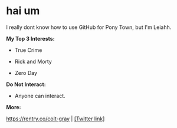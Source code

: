 # hai um



I really dont know how to use GitHub for Pony Town, but I'm Leiahh.



**My Top 3 Interests:**

* True Crime

* Rick and Morty

* Zero Day



**Do Not Interact:**

* Anyone can interact.


**More:**

https://rentry.co/colt-gray | [[Twitter link] ](https://discordid.netlify.app/?id=1321637501839872085)

